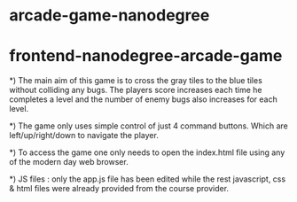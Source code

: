 # arcade-game-nanodegree
frontend-nanodegree-arcade-game
===============================

*) The main aim of this game is to cross the gray tiles to the blue tiles without colliding any bugs. The players score increases each time he completes a level and the number of enemy bugs also increases for each level.

*) The game only uses simple control of just 4 command buttons. Which are left/up/right/down to navigate the player.

*) To access the game one only needs to open the index.html file using any of the modern day web browser.

*) JS files :
only the app.js file has been edited while the rest javascript, css & html files were already provided from the course provider.
